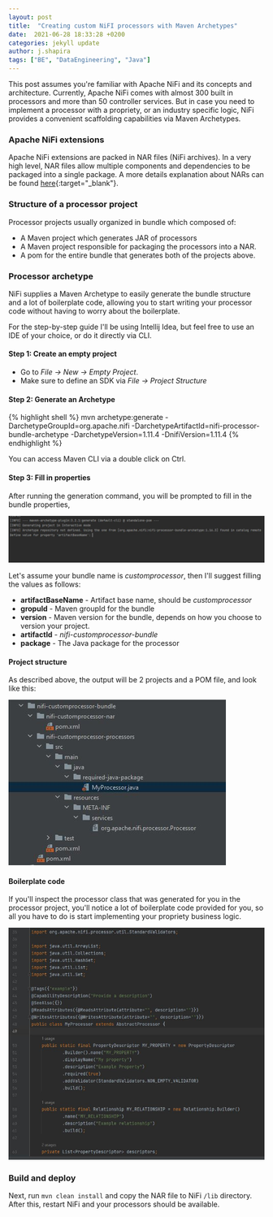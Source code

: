 ```yaml
---
layout: post
title:  "Creating custom NiFI processors with Maven Archetypes"
date:  2021-06-28 18:33:28 +0200
categories: jekyll update
author: j.shapira
tags: ["BE", "DataEngineering", "Java"]
---
```


This post assumes you're familiar with Apache NiFi and its concepts and architecture.
Currently, Apache NiFi comes with almost 300 built in processors and more than 50 controller services.
But in case you need to implement a processor with a propriety, or an industry specific logic,
NiFi provides a convenient scaffolding capabilities via Maven Archetypes.

### Apache NiFi extensions
Apache NiFi extensions are packed in NAR files (NiFi archives).
In a very high level, NAR files allow multiple components and dependencies to be packaged into a single package.
A more details explanation about NARs can be found [here](https://nifi.apache.org/docs/nifi-docs/html/developer-guide.html#nars){:target="_blank"}.

### Structure of a processor project
Processor projects usually organized in bundle which composed of:

* A Maven project which generates JAR of processors
* A Maven project responsible for packaging the processors into a NAR.
* A pom for the entire bundle that generates both of the projects above.

### Processor archetype
NiFi supplies a Maven Archetype to easily generate the bundle structure and a lot of boilerplate code,
allowing you to start writing your processor code without having to worry about the boilerplate.

For the step-by-step guide I'll be using Intellij Idea, but feel free to use an IDE of your choice, or do it directly via CLI.


#### Step 1: Create an empty project
* Go to <i>File -> New -> Empty Project</i>.
* Make sure to define an SDK via <i> File -> Project Structure </i>

#### Step 2: Generate an Archetype
{% highlight shell %}
mvn archetype:generate -DarchetypeGroupId=org.apache.nifi -DarchetypeArtifactId=nifi-processor-bundle-archetype -DarchetypeVersion=1.11.4 -DnifiVersion=1.11.4
{% endhighlight %}

You can access Maven CLI via a double click on Ctrl.



#### Step 3: Fill in properties
After running the generation command, you will be prompted to fill in the bundle properties,

![Maven Prompt](/assets/post-images/2021-06-28-nifi-processor/2021-06-28-nifi-processor.JPG)

Let's assume your bundle name is <i>customprocessor</i>, then I'll suggest filling the values as follows:

* <b>artifactBaseName</b> - Artifact base name, should be <i>customprocessor</i>
* <b>gropuId</b> - Maven groupId for the bundle
* <b>version</b> - Maven version for the bundle, depends on how you choose to version your project.
* <b>artifactId</b> - <i>nifi-customprocessor-bundle</i>
* <b>package</b> - The Java package for the processor

#### Project structure
As described above, the output will be 2 projects and a POM file, and look like this:

![Project Output](/assets/post-images/2021-06-28-nifi-processor/output.JPG)

#### Boilerplate code
If you'll inspect the processor class that was generated for you in the processor project, you'll notice a lot of boilerplate code provided for you,
so all you have to do is start implementing your propriety business logic.

![Project Output](/assets/post-images/2021-06-28-nifi-processor/code-boilerplate.JPG)

### Build and deploy
Next, run `mvn clean install` and copy the NAR file to NiFi `/lib` directory.
After this, restart NiFi and your processors should be available.
